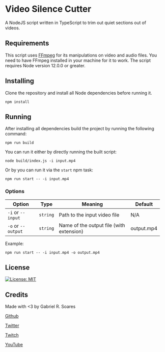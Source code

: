 # Video Silence Cutter
A NodeJS script written in TypeScript to trim out quiet sections out of videos.

## Requirements
This script uses [FFmpeg](https://ffmpeg.org/) for its manipulations on video and audio files.
You need to have FFmpeg installed in your machine for it to work.
The script requires Node version 12.0.0 or greater.

## Installing
Clone the repository and install all Node dependencies before running it.
```
npm install
```

## Running
After installing all dependencies build the project by running the following command:
```
npm run build
```
You can run it either by directly running the built script:
```
node build/index.js -i input.mp4
```
Or by you can run it via the `start` npm task:
```
npm run start -- -i input.mp4
```
### Options
| Option                | Type          | Meaning                                                     | Default    |
|-----------------------|---------------|-------------------------------------------------------------|------------|
| `-i` or `--input`     | `string`      | Path to the input video file                                | N/A        |
| `-o` or `--output`    | `string`      | Name of the output file (with extension)                    | output.mp4 |
Example:
```
npm run start -- -i input.mp4 -o output.mp4
```

## License
[![License: MIT](https://img.shields.io/badge/License-MIT-yellow.svg)](https://opensource.org/licenses/MIT)

## Credits
Made with <3 by Gabriel R. Soares

[Github](https://github.com/grsoares21/)

[Twitter](https://twitter.com/_grsoares)

[Twitch](https://www.twitch.tv/grsoares)

[YouTube](https://www.youtube.com/playlist?list=PL0uQGewjvqzr7gC1Rr1w4nJ2Cqd9w2r8j)
